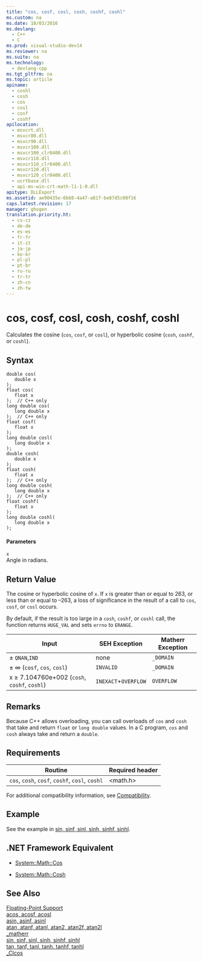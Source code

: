 ```yaml
---
title: "cos, cosf, cosl, cosh, coshf, coshl"
ms.custom: na
ms.date: 10/03/2016
ms.devlang: 
  - C++
  - C
ms.prod: visual-studio-dev14
ms.reviewer: na
ms.suite: na
ms.technology: 
  - devlang-cpp
ms.tgt_pltfrm: na
ms.topic: article
apiname: 
  - coshl
  - cosh
  - cos
  - cosl
  - cosf
  - coshf
apilocation: 
  - msvcrt.dll
  - msvcr80.dll
  - msvcr90.dll
  - msvcr100.dll
  - msvcr100_clr0400.dll
  - msvcr110.dll
  - msvcr110_clr0400.dll
  - msvcr120.dll
  - msvcr120_clr0400.dll
  - ucrtbase.dll
  - api-ms-win-crt-math-l1-1-0.dll
apitype: DLLExport
ms.assetid: ae90435e-6b68-4a47-a81f-be87d5c08f16
caps.latest.revision: 17
manager: ghogen
translation.priority.ht: 
  - cs-cz
  - de-de
  - es-es
  - fr-fr
  - it-it
  - ja-jp
  - ko-kr
  - pl-pl
  - pt-br
  - ru-ru
  - tr-tr
  - zh-cn
  - zh-tw
---
```

# cos, cosf, cosl, cosh, coshf, coshl
Calculates the cosine (`cos`, `cosf`, or `cosl`), or hyperbolic cosine (`cosh`, `coshf`, or `coshl`).  
  
## Syntax  
  
```  
double cos(   
   double x   
);  
float cos(  
   float x   
);  // C++ only  
long double cos(  
   long double x  
);  // C++ only  
float cosf(   
   float x   
);  
long double cosl(  
   long double x  
);  
double cosh(   
   double x   
);  
float cosh(  
   float x   
);  // C++ only  
long double cosh(  
   long double x  
);  // C++ only  
float coshf(  
   float x   
);  
long double coshl(  
   long double x  
);  
```  
  
#### Parameters  
 `x`  
 Angle in radians.  
  
## Return Value  
 The cosine or hyperbolic cosine of `x`. If `x` is greater than or equal to 263, or less than or equal to –263, a loss of significance in the result of a call to `cos`, `cosf`, or `cosl` occurs.  
  
 By default, if the result is too large in a `cosh`, `coshf`, or `coshl` call, the function returns `HUGE_VAL` and sets `errno` to `ERANGE`.  
  
|Input|SEH Exception|Matherr Exception|  
|-----------|-------------------|-----------------------|  
|± `QNAN`,`IND`|none|`_DOMAIN`|  
|± ∞  (`cosf`, `cos`, `cosl`)|`INVALID`|`_DOMAIN`|  
|x ≥ 7.104760e+002  (`cosh`, `coshf`, `coshl`)|`INEXACT`+`OVERFLOW`|`OVERFLOW`|  
  
## Remarks  
 Because C++ allows overloading, you can call overloads of `cos` and `cosh` that take and return `float` or `long double` values. In a C program, `cos` and `cosh` always take and return a `double`.  
  
## Requirements  
  
|Routine|Required header|  
|-------------|---------------------|  
|`cos`, `cosh`, `cosf`, `coshf`, `cosl`, `coshl`|<math.h>|  
  
 For additional compatibility information, see [Compatibility](../VS_visualcpp/Compatibility.md).  
  
## Example  
 See the example in [sin, sinf, sinl, sinh, sinhf, sinhl](../VS_visualcpp/sin--sinf--sinl--sinh--sinhf--sinhl.md).  
  
## .NET Framework Equivalent  
  
-   [System::Math::Cos](https://msdn.microsoft.com/en-us/library/system.math.cos.aspx)  
  
-   [System::Math::Cosh](https://msdn.microsoft.com/en-us/library/system.math.cosh.aspx)  
  
## See Also  
 [Floating-Point Support](../VS_visualcpp/Floating-Point-Support.md)   
 [acos, acosf, acosl](../VS_visualcpp/acos--acosf--acosl.md)   
 [asin, asinf, asinl](../VS_visualcpp/asin--asinf--asinl.md)   
 [atan, atanf, atanl, atan2, atan2f, atan2l](../VS_visualcpp/atan--atanf--atanl--atan2--atan2f--atan2l.md)   
 [_matherr](../VS_visualcpp/_matherr.md)   
 [sin, sinf, sinl, sinh, sinhf, sinhl](../VS_visualcpp/sin--sinf--sinl--sinh--sinhf--sinhl.md)   
 [tan, tanf, tanl, tanh, tanhf, tanhl](../VS_visualcpp/tan--tanf--tanl--tanh--tanhf--tanhl.md)   
 [_CIcos](../VS_visualcpp/_CIcos.md)
